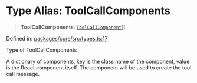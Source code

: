 # Type Alias: ToolCallComponents

> **ToolCallComponents**: [`ToolCallComponent`](ToolCallComponent.md)[]

Defined in: [packages/core/src/types.ts:17](https://github.com/GeoDaCenter/openassistant/blob/a9f2271d1019f6c25c10dd4b3bdb64fcf16999b2/packages/core/src/types.ts#L17)

Type of ToolCallComponents

A dictionary of components, key is the class name of the component, value is the React component itself.
The component will be used to create the tool call message.
